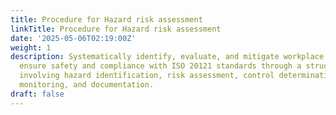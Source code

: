 ```yaml
---
title: Procedure for Hazard risk assessment
linkTitle: Procedure for Hazard risk assessment
date: '2025-05-06T02:19:00Z'
weight: 1
description: Systematically identify, evaluate, and mitigate workplace hazards to
  ensure safety and compliance with ISO 20121 standards through a structured procedure
  involving hazard identification, risk assessment, control determination, implementation,
  monitoring, and documentation.
draft: false
---
```



<!-- Unsupported block type: table_of_contents -->

<!-- Unsupported block type: unsupported -->

